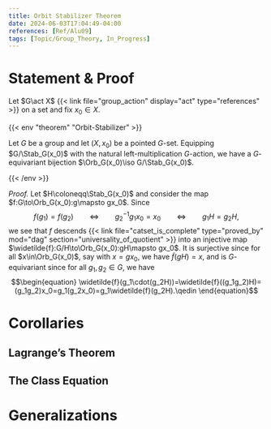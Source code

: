 ```yaml
---
title: Orbit Stabilizer Theorem
date: 2024-06-03T17:04:49-04:00
references: [Ref/Alu09]
tags: [Topic/Group_Theory, In_Progress]
---
```


# Statement & Proof

Let $G\act X$ {{< link file="group_action" display="act" type="references" >}} on a set and fix $x_0\in X$.

{{< env "theorem" "Orbit-Stabilizer" >}}

Let $G$ be a group and let $(X,x_0)$ be a pointed $G$-set. Equipping $G/\Stab_G(x_0)$ with the natural left-multiplication $G$-action, we have a $G$-equivariant bijection $\Orb_G(x_0)\iso G/\Stab_G(x_0)$.

{{< /env >}}

*Proof.* Let $H\coloneqq\Stab_G(x_0)$ and consider the map $f:G\to\Orb_G(x_0):g\mapsto gx_0$. Since
$$\begin{equation}
    f(g_1)=f(g_2)\ \ \ \ \ \ \ \ \Leftrightarrow\ \ \ \ \ \ \ \ g_2^{-1}g_1x_0=x_0\ \ \ \ \ \ \ \ \Leftrightarrow\ \ \ \ \ \ \ \ g_1H=g_2H,
\end{equation}$$
we see that $f$ descends {{< link file="catset_is_complete" type="proved_by" mod="dag" section="universality_of_quotient" >}} into an injective map $\widetilde{f}:G/H\to\Orb_G(x_0):gH\mapsto gx_0$. It is surjective since for all $x\in\Orb_G(x_0)$, say with $x=gx_0$, we have $\widetilde{f}(gH)=x$, and is $G$-equivariant since for all $g_1,g_2\in G$, we have
$$\begin{equation}
    \widetilde{f}(g_1\cdot(g_2H))=\widetilde{f}((g_1g_2)H)=(g_1g_2)x_0=g_1(g_2x_0)=g_1\widetilde{f}(g_2H).\qedin
\end{equation}$$

# Corollaries

## Lagrange’s Theorem

<div class="space"></div>

## The Class Equation

# Generalizations
